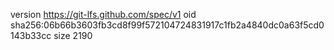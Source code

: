 version https://git-lfs.github.com/spec/v1
oid sha256:06b66b3603fb3cd8f99f572104724831917c1fb2a4840dc0a63f5cd0143b33cc
size 2190
